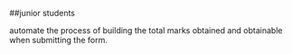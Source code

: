 ##junior students

automate the process of building the total marks obtained and obtainable when submitting the form.
